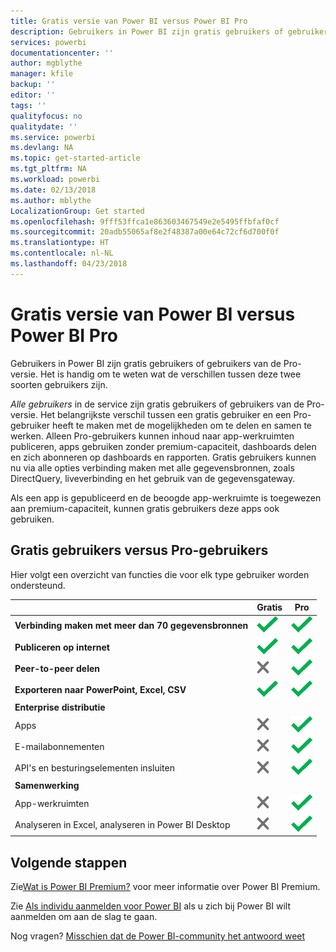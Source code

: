 ```yaml
---
title: Gratis versie van Power BI versus Power BI Pro
description: Gebruikers in Power BI zijn gratis gebruikers of gebruikers van de Pro-versie. Het is handig om te weten wat de verschillen tussen deze twee soorten gebruikers zijn.
services: powerbi
documentationcenter: ''
author: mgblythe
manager: kfile
backup: ''
editor: ''
tags: ''
qualityfocus: no
qualitydate: ''
ms.service: powerbi
ms.devlang: NA
ms.topic: get-started-article
ms.tgt_pltfrm: NA
ms.workload: powerbi
ms.date: 02/13/2018
ms.author: mblythe
LocalizationGroup: Get started
ms.openlocfilehash: 9fff53ffca1e863603467549e2e5495ffbfaf0cf
ms.sourcegitcommit: 20adb55065af8e2f48387a00e64c72cf6d700f0f
ms.translationtype: HT
ms.contentlocale: nl-NL
ms.lasthandoff: 04/23/2018
---
```

# <a name="power-bi-free-vs-pro"></a>Gratis versie van Power BI versus Power BI Pro
Gebruikers in Power BI zijn gratis gebruikers of gebruikers van de Pro-versie. Het is handig om te weten wat de verschillen tussen deze twee soorten gebruikers zijn.

*Alle gebruikers*  in de service zijn gratis gebruikers of gebruikers van de Pro-versie. Het belangrijkste verschil tussen een gratis gebruiker en een Pro-gebruiker heeft te maken met de mogelijkheden om te delen en samen te werken. Alleen Pro-gebruikers kunnen inhoud naar app-werkruimten publiceren, apps gebruiken zonder premium-capaciteit, dashboards delen en zich abonneren op dashboards en rapporten. Gratis gebruikers kunnen nu via alle opties verbinding maken met alle gegevensbronnen, zoals DirectQuery, liveverbinding en het gebruik van de gegevensgateway.

Als een app is gepubliceerd en de beoogde app-werkruimte is toegewezen aan premium-capaciteit, kunnen gratis gebruikers deze apps ook gebruiken.

## <a name="free-vs-pro-comparison"></a>Gratis gebruikers versus Pro-gebruikers
Hier volgt een overzicht van functies die voor elk type gebruiker worden ondersteund.

|  | Gratis | Pro |
| --- | --- | --- |
| **Verbinding maken met meer dan 70 gegevensbronnen** |![](media/service-free-vs-pro/available.png "Beschikbaar") |![](media/service-free-vs-pro/available.png "Beschikbaar") |
| **Publiceren op internet** |![](media/service-free-vs-pro/available.png "Beschikbaar") |![](media/service-free-vs-pro/available.png "Beschikbaar") |
| **Peer-to-peer delen** |![](media/service-free-vs-pro/not-available.png "Niet beschikbaar") |![](media/service-free-vs-pro/available.png "Beschikbaar") |
| **Exporteren naar PowerPoint, Excel, CSV** |![](media/service-free-vs-pro/available.png "Beschikbaar") |![](media/service-free-vs-pro/available.png "Beschikbaar") |
| **Enterprise distributie** | | |
| Apps |![](media/service-free-vs-pro/not-available.png "Niet beschikbaar") |![](media/service-free-vs-pro/available.png "Beschikbaar") |
| E-mailabonnementen |![](media/service-free-vs-pro/not-available.png "Niet beschikbaar") |![](media/service-free-vs-pro/available.png "Beschikbaar") |
| API's en besturingselementen insluiten |![](media/service-free-vs-pro/not-available.png "Niet beschikbaar") |![](media/service-free-vs-pro/available.png "Beschikbaar") |
| **Samenwerking** | | |
| App-werkruimten |![](media/service-free-vs-pro/not-available.png "Niet beschikbaar") |![](media/service-free-vs-pro/available.png "Beschikbaar") |
| Analyseren in Excel, analyseren in Power BI Desktop |![](media/service-free-vs-pro/not-available.png "Niet beschikbaar") |![](media/service-free-vs-pro/available.png "Beschikbaar") |

## <a name="next-steps"></a>Volgende stappen
Zie[Wat is Power BI Premium?](service-premium.md) voor meer informatie over Power BI Premium.

Zie [Als individu aanmelden voor Power BI](service-self-service-signup-for-power-bi.md) als u zich bij Power BI wilt aanmelden om aan de slag te gaan.

Nog vragen? [Misschien dat de Power BI-community het antwoord weet](https://community.powerbi.com/)

